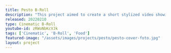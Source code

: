 ```yaml
---
title: Pesto B-Roll
description: "This project aimed to create a short stylized video showing my roommate preparing delicious pesto. A big goal was to create a unique sounddesign."
released: 20220210
type: Cinematic B-Roll
youtube-id: zRWoNbKcVJk
tags: ['Cinematic', 'B-Roll', 'Food']
featured-image: "/assets/images/projects/pesto/pesto-cover-foto.jpg"
layout: project
---
```

